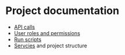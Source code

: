 # Project documentation

- [API calls](API)
- [User roles and permissions](Permissions)
- [Run scripts](Run)
- [Servcies](Services) and project structure